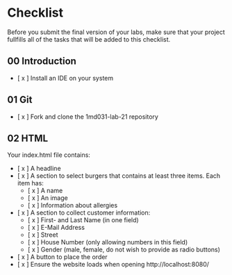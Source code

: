 # Checklist

Before you submit the final version of your labs, make sure that your project fullfills all of the tasks that will be added to this checklist.

## 00 Introduction

- [ x ] Install an IDE on your system

## 01 Git

- [ x ] Fork and clone the 1md031-lab-21 repository

## 02 HTML

Your index.html file contains:
- [ x ] A headline
- [ x ] A section to select burgers that contains at least three items. Each item has:
    - [ x ] A name
    - [ x ] An image
    - [ x ] Information about allergies 
- [ x ] A section to collect customer information:
    - [ x ] First- and Last Name (in one field)
    - [ x ] E-Mail Address
    - [ x ] Street
    - [ x ] House Number (only allowing numbers in this field)
    - [ x ] Gender (male, female, do not wish to provide as radio buttons)
- [ x ] A button to place the order
- [ x ] Ensure the website loads when opening http://localhost:8080/